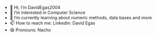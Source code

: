 - 👋 Hi, I’m DavidEgas2004
- 👀 I’m interested in Computer Science 
- 🌱 I’m currently learning about numeric methods, data bases and more 
- 📫 How to reach me: Linkedin: David Egas
- 😄 Pronouns: Nacho 

